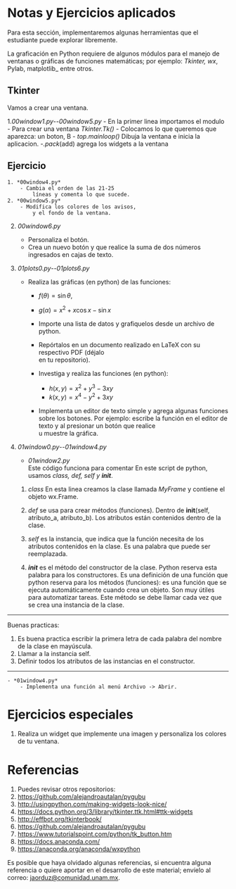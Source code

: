 # Notas y Ejercicios aplicados

Para esta sección, implementaremos algunas herramientas 
que el estudiante puede explorar libremente. 

La graficación en Python requiere de algunos módulos 
para el manejo de ventanas o gráficas de 
funciones matemáticas; por ejemplo: _Tkinter, 
wx_, Pylab, matplotlib_ entre otros. 

## Tkinter
Vamos a crear una ventana.

1.*00window1.py*--*00window5.py* 
	- En la primer linea importamos el modulo
	- Para crear una ventana _Tkinter.Tk()_
	- Colocamos lo que queremos que aparezca: 
		un boton, B
	- _top.mainloop()_ Dibuja la ventana e inicia 
		la aplicacion.
	-_.pack_(add) agrega los widgets a la ventana

## Ejercicio
	1. *00window4.py*
		- Cambia el orden de las 21-25
			líneas y comenta lo que sucede.
	2. *00window5.py*
		- Modifica los colores de los avisos, 
			y el fondo de la ventana.

2. *00window6.py* 
	- Personaliza el botón.	
	- Crea un nuevo botón y que realice la suma de 
		dos números ingresados en cajas de texto.

3. *01plots0.py*--*01plots6.py*
	- Realiza las gráficas (en python) de las funciones: 
	
		- $`f(\theta) = \sin{\theta}, `$
		
		- $`g(\alpha) = x^2+x\cos{x}-\sin{x}`$
		
		- Importe una lista de datos y grafiquelos desde 
			un archivo de python. 
			
		- Repórtalos en un documento realizado en 
			LaTeX con su respectivo PDF (déjalo 	
			en tu repositorio).
			
		- Investiga y realiza las funciones (en python):
			- $`h(x,y) = x^2 + y^3 - 3 x y`$
			- $`k(x,y) = x^4 - y^2 + 3 x y`$
		
		- Implementa un editor de texto simple 
			y agrega algunas funciones 
			sobre los botones. Por ejemplo:
			escribe la función en el editor de 
			texto y al presionar un botón que realice	
			u muestre la gráfica. 

4. *01window0.py*--*01window4.py* 

	- *01window2.py*	
		Este código funciona para 
		comentar
En este script de python, usamos *class, def, self y  __init__*. 

	1. *class* En esta linea creamos la clase llamada *MyFrame* y  contiene 
	el objeto wx.Frame. 
	 
	2. *def* se usa para crear métodos (funciones). Dentro de 
          __init__(self, atributo_a, atributo_b). 
          Los atributos están contenidos dentro de la clase.
          
	3. *self* es la instancia, que indica que la función necesita de los 
          atributos contenidos en la clase. Es una 
          palabra que puede ser reemplazada.
          
	4) *__init__*  es el método del constructor de la clase.
          Python reserva esta palabra para los constructores.
          Es una definición de una función que python reserva 
          para los métodos (funciones): es una función 
          que se ejecuta automáticamente cuando crea un objeto.
          Son muy útiles para automatizar tareas. Este método se 
          debe llamar cada vez que se crea una instancia de la clase.
--------------------------------
Buenas practicas:
1. Es buena practica escribir la primera letra de cada 
	palabra del nombre de la clase en mayúscula.
2. Llamar a la instancia self.
3. Definir todos los atributos de las instancias en el constructor.
--------------------------------

	- *01window4.py*
		- Implementa una función al menú Archivo -> Abrir.
		

		
# Ejercicios especiales
1. Realiza un widget que implemente una imagen 
	y personaliza los colores de tu ventana.




# Referencias

1. Puedes revisar otros repositorios:
2. https://github.com/alejandroautalan/pygubu
3. http://usingpython.com/making-widgets-look-nice/
4. https://docs.python.org/3/library/tkinter.ttk.html#ttk-widgets
5. http://effbot.org/tkinterbook/
6. https://github.com/alejandroautalan/pygubu
7. https://www.tutorialspoint.com/python/tk_button.htm
8. https://docs.anaconda.com/
9. https://anaconda.org/anaconda/wxpython 

Es posible que haya olvidado algunas referencias, 
si encuentra alguna referencia o quiere aportar 
en el desarrollo de este material; envíelo al 
correo: jaorduz@comunidad.unam.mx.

<!---
consider install 

sudo apt-get install python-wxtools


Para revisar mas informacion sobre Tkinter, podemos ver
http://www.tutorialspoint.com/python/python_gui_programming.htm


*01plot3.py*
pylab.plot(values, "ro") #(values, cambiar a puntos)
#pylab.plot(values, linewidth=3)			#(values, cambiar el grosor de linea)

pylab.semilogy()					# para colocar escala logaritmica
pylab.savefig("01plots3.py")			# para gurdar


--->